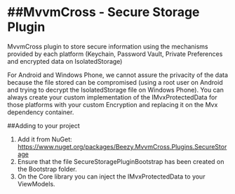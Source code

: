 ##MvvmCross - Secure Storage Plugin
=======================

MvvmCross plugin to store secure information using the mechanisms provided by each platform (Keychain, Password Vault, Private Preferences and encrypted data on IsolatedStorage)

For Android and Windows Phone, we cannot assure the privacity of the data because the file stored can be compromised (using a root user on Android and trying to decrypt the IsolatedStorage file on Windows Phone). You can always create your custom implementation of the IMvxProtectedData for those platforms with your custom Encryption and replacing it on the Mvx dependency container.

##Adding to your project

1. Add it from NuGet: https://www.nuget.org/packages/Beezy.MvvmCross.Plugins.SecureStorage
2. Ensure that the file SecureStoragePluginBootstrap has been created on the Bootstrap folder.
3. On the Core library you can inject the IMvxProtectedData to your ViewModels.